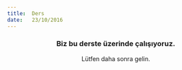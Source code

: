 ```yaml
---
title:  Ders
date:   23/10/2016
---
```


### <center>Biz bu derste üzerinde çalışıyoruz.</center>
<center>Lütfen daha sonra gelin.</center>